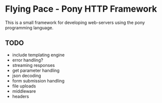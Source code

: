 # Flying Pace - Pony HTTP Framework

This is a small framework for developing web-servers using the pony programming language.

## TODO

- include templating engine
- error handling?
- streaming responses
- get parameter handling
- json decoding
- form submission handling
- file uploads
- middleware
- headers

